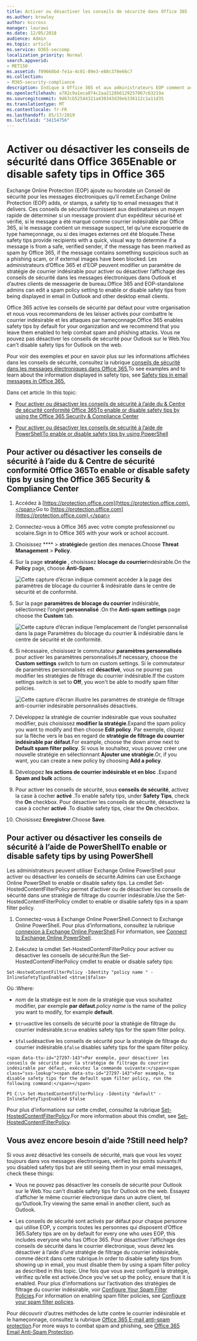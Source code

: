 ```yaml
---
title: Activer ou désactiver les conseils de sécurité dans Office 365
ms.author: krowley
author: kccross
manager: laurawi
ms.date: 12/05/2018
audience: Admin
ms.topic: article
ms.service: O365-seccomp
localization_priority: Normal
search.appverid:
- MET150
ms.assetid: f09668bd-fe1a-4c01-89e3-e88c370e66c7
ms.collection:
- M365-security-compliance
description: Indique à Office 365 et aux administrateurs EOP comment activer et désactiver les conseils de sécurité dans les messages électroniques.
ms.openlocfilehash: a782c9a1eca874c2aa2128b6129257067c63219a
ms.sourcegitcommit: 9d67cb52544321a430343d39eb336112c1a11d35
ms.translationtype: MT
ms.contentlocale: fr-FR
ms.lasthandoff: 05/17/2019
ms.locfileid: "34154756"
---
```

# <a name="enable-or-disable-safety-tips-in-office-365"></a><span data-ttu-id="27297-103">Activer ou désactiver les conseils de sécurité dans Office 365</span><span class="sxs-lookup"><span data-stu-id="27297-103">Enable or disable safety tips in Office 365</span></span>

<span data-ttu-id="27297-104">Exchange Online Protection (EOP) ajoute ou horodate un Conseil de sécurité pour les messages électroniques qu’il remet.</span><span class="sxs-lookup"><span data-stu-id="27297-104">Exchange Online Protection (EOP) adds, or stamps, a safety tip to email messages that it delivers.</span></span> <span data-ttu-id="27297-105">Ces conseils de sécurité fournissent aux destinataires un moyen rapide de déterminer si un message provient d’un expéditeur sécurisé et vérifié, si le message a été marqué comme courrier indésirable par Office 365, si le message contient un message suspect, tel qu’une escroquerie de type hameçonnage, ou si des images externes ont été bloquée.</span><span class="sxs-lookup"><span data-stu-id="27297-105">These safety tips provide recipients with a quick, visual way to determine if a message is from a safe, verified sender, if the message has been marked as spam by Office 365, if the message contains something suspicious such as a phishing scam, or if external images have been blocked.</span></span> <span data-ttu-id="27297-106">Les administrateurs d’Office 365 et d’EOP peuvent modifier un paramètre de stratégie de courrier indésirable pour activer ou désactiver l’affichage des conseils de sécurité dans les messages électroniques dans Outlook et d’autres clients de messagerie de bureau.</span><span class="sxs-lookup"><span data-stu-id="27297-106">Office 365 and EOP-standalone admins can edit a spam policy setting to enable or disable safety tips from being displayed in email in Outlook and other desktop email clients.</span></span> 
  
<span data-ttu-id="27297-107">Office 365 active les conseils de sécurité par défaut pour votre organisation et nous vous recommandons de les laisser activés pour combattre le courrier indésirable et les attaques par hameçonnage.</span><span class="sxs-lookup"><span data-stu-id="27297-107">Office 365 enables safety tips by default for your organization and we recommend that you leave them enabled to help combat spam and phishing attacks.</span></span> <span data-ttu-id="27297-108">Vous ne pouvez pas désactiver les conseils de sécurité pour Outlook sur le Web.</span><span class="sxs-lookup"><span data-stu-id="27297-108">You can't disable safety tips for Outlook on the web.</span></span>
  
<span data-ttu-id="27297-109">Pour voir des exemples et pour en savoir plus sur les informations affichées dans les conseils de sécurité, consultez la rubrique [conseils de sécurité dans les messages électroniques dans Office 365.](safety-tips-in-office-365.md)</span><span class="sxs-lookup"><span data-stu-id="27297-109">To see examples and to learn about the information displayed in safety tips, see [Safety tips in email messages in Office 365.](safety-tips-in-office-365.md)</span></span>
  
<span data-ttu-id="27297-110">Dans cet article :</span><span class="sxs-lookup"><span data-stu-id="27297-110">In this topic:</span></span>
  
- [<span data-ttu-id="27297-111">Pour activer ou désactiver les conseils de sécurité à l’aide du &amp; Centre de sécurité conformité Office 365</span><span class="sxs-lookup"><span data-stu-id="27297-111">To enable or disable safety tips by using the Office 365 Security &amp; Compliance Center</span></span>](enable-or-disable-safety-tips.md#SandCCsafetytip)
    
- [<span data-ttu-id="27297-112">Pour activer ou désactiver les conseils de sécurité à l’aide de PowerShell</span><span class="sxs-lookup"><span data-stu-id="27297-112">To enable or disable safety tips by using PowerShell</span></span>](enable-or-disable-safety-tips.md#pshellsafetytip)
    
## <a name="to-enable-or-disable-safety-tips-by-using-the-office-365-security-amp-compliance-center"></a><span data-ttu-id="27297-113">Pour activer ou désactiver les conseils de sécurité à l’aide du &amp; Centre de sécurité conformité Office 365</span><span class="sxs-lookup"><span data-stu-id="27297-113">To enable or disable safety tips by using the Office 365 Security &amp; Compliance Center</span></span>
<span data-ttu-id="27297-114"><a name="SandCCsafetytip"> </a></span><span class="sxs-lookup"><span data-stu-id="27297-114"></span></span>

1. <span data-ttu-id="27297-115">Accédez à [https://protection.office.com](https://protection.office.com).</span><span class="sxs-lookup"><span data-stu-id="27297-115">Go to [https://protection.office.com](https://protection.office.com).</span></span>
    
2. <span data-ttu-id="27297-116">Connectez-vous à Office 365 avec votre compte professionnel ou scolaire.</span><span class="sxs-lookup"><span data-stu-id="27297-116">Sign in to Office 365 with your work or school account.</span></span>
    
3. <span data-ttu-id="27297-117">Choisissez \*\*\*\* \> **stratégie**de gestion des menaces.</span><span class="sxs-lookup"><span data-stu-id="27297-117">Choose **Threat Management** \> **Policy**.</span></span> 
    
4. <span data-ttu-id="27297-118">Sur la page **stratégie** , choisissez **blocage du courrier**indésirable.</span><span class="sxs-lookup"><span data-stu-id="27297-118">On the **Policy** page, choose **Anti-Spam**.</span></span>
    
    ![Cette capture d’écran indique comment accéder à la page des paramètres de blocage du courrier &amp; indésirable dans le centre de sécurité et de conformité.](media/b8eb2ee3-2eb1-4ea2-b138-f6d7fb2e23de.png)
  
5. <span data-ttu-id="27297-120">Sur la page **paramètres de blocage du courrier** indésirable, sélectionnez l’onglet **personnalisé** .</span><span class="sxs-lookup"><span data-stu-id="27297-120">On the **Anti-spam settings** page choose the **Custom** tab.</span></span> 
    
    ![Cette capture d’écran indique l’emplacement de l’onglet personnalisé dans la page Paramètres du blocage du courrier &amp; indésirable dans le centre de sécurité et de conformité.](media/1d688d23-e6f3-4de5-84a7-e8ce31786193.png)
  
6. <span data-ttu-id="27297-122">Si nécessaire, choisissez le commutateur **paramètres personnalisés** pour activer les paramètres personnalisés.</span><span class="sxs-lookup"><span data-stu-id="27297-122">If necessary, choose the **Custom settings** switch to turn on custom settings.</span></span> <span data-ttu-id="27297-123">Si le commutateur de paramètres personnalisés est **désactivé**, vous ne pourrez pas modifier les stratégies de filtrage du courrier indésirable.</span><span class="sxs-lookup"><span data-stu-id="27297-123">If the custom settings switch is set to **Off**, you won't be able to modify spam filter policies.</span></span>
    
    ![Cette capture d’écran illustre les paramètres de stratégie de filtrage anti-courrier indésirable personnalisés désactivés.](media/94f900ad-b556-4a31-a3ac-acfcd72e71b8.png)
  
7. <span data-ttu-id="27297-125">Développez la stratégie de courrier indésirable que vous souhaitez modifier, puis choisissez **modifier la stratégie**.</span><span class="sxs-lookup"><span data-stu-id="27297-125">Expand the spam policy you want to modify and then choose **Edit policy**.</span></span> <span data-ttu-id="27297-126">Par exemple, cliquez sur la flèche vers le bas en regard de **stratégie de filtrage du courrier indésirable par défaut**.</span><span class="sxs-lookup"><span data-stu-id="27297-126">For example, choose the down arrow next to **Default spam filter policy**.</span></span> <span data-ttu-id="27297-127">Si vous le souhaitez, vous pouvez créer une nouvelle stratégie en sélectionnant **Ajouter une stratégie**.</span><span class="sxs-lookup"><span data-stu-id="27297-127">Or, if you want, you can create a new policy by choosing **Add a policy**.</span></span>
    
8. <span data-ttu-id="27297-128">Développez **les actions de courrier indésirable et en bloc** .</span><span class="sxs-lookup"><span data-stu-id="27297-128">Expand **Spam and bulk** actions.</span></span> 
    
9. <span data-ttu-id="27297-129">Pour activer les conseils de sécurité, sous **conseils de sécurité**, activez la case à cocher **activé** .</span><span class="sxs-lookup"><span data-stu-id="27297-129">To enable safety tips, under **Safety Tips**, check the **On** checkbox.</span></span> <span data-ttu-id="27297-130">Pour désactiver les conseils de sécurité, désactivez la case à cocher **activé** .</span><span class="sxs-lookup"><span data-stu-id="27297-130">To disable safety tips, clear the **On** checkbox.</span></span> 
    
10. <span data-ttu-id="27297-131">Choisissez **Enregistrer**.</span><span class="sxs-lookup"><span data-stu-id="27297-131">Choose **Save**.</span></span>
    
## <a name="to-enable-or-disable-safety-tips-by-using-powershell"></a><span data-ttu-id="27297-132">Pour activer ou désactiver les conseils de sécurité à l’aide de PowerShell</span><span class="sxs-lookup"><span data-stu-id="27297-132">To enable or disable safety tips by using PowerShell</span></span>
<span data-ttu-id="27297-133"><a name="pshellsafetytip"> </a></span><span class="sxs-lookup"><span data-stu-id="27297-133"></span></span>

<span data-ttu-id="27297-134">Les administrateurs peuvent utiliser Exchange Online PowerShell pour activer ou désactiver les conseils de sécurité.</span><span class="sxs-lookup"><span data-stu-id="27297-134">Admins can use Exchange Online PowerShell to enable or disable safety tips.</span></span> <span data-ttu-id="27297-135">La cmdlet Set-HostedContentFilterPolicy permet d’activer ou de désactiver les conseils de sécurité dans une stratégie de filtrage du courrier indésirable.</span><span class="sxs-lookup"><span data-stu-id="27297-135">Use the Set-HostedContentFilterPolicy cmdlet to enable or disable safety tips in a spam filter policy.</span></span>
  
1. <span data-ttu-id="27297-136">Connectez-vous à Exchange Online PowerShell.</span><span class="sxs-lookup"><span data-stu-id="27297-136">Connect to Exchange Online PowerShell.</span></span> <span data-ttu-id="27297-137">Pour plus d’informations, consultez la rubrique [connexion à Exchange Online PowerShell](http://go.microsoft.com/fwlink/p/?LinkId=396554).</span><span class="sxs-lookup"><span data-stu-id="27297-137">For information, see [Connect to Exchange Online PowerShell](http://go.microsoft.com/fwlink/p/?LinkId=396554).</span></span>
    
2. <span data-ttu-id="27297-138">Exécutez la cmdlet Set-HostedContentFilterPolicy pour activer ou désactiver les conseils de sécurité:</span><span class="sxs-lookup"><span data-stu-id="27297-138">Run the Set-HostedContentFilterPolicy cmdlet to enable or disable safety tips:</span></span>
    
  ```
  Set-HostedContentFilterPolicy -Identity "policy name " -InlineSafetyTipsEnabled <$true|$false>
  ```

<span data-ttu-id="27297-139">Où :</span><span class="sxs-lookup"><span data-stu-id="27297-139">Where:</span></span>
    
  -  <span data-ttu-id="27297-140">*nom* de la stratégie est le nom de la stratégie que vous souhaitez modifier, par exemple **par défaut**.</span><span class="sxs-lookup"><span data-stu-id="27297-140">*policy name*  is the name of the policy you want to modify, for example **default**.</span></span>
    
  -  <span data-ttu-id="27297-141">`$true`active les conseils de sécurité pour la stratégie de filtrage du courrier indésirable.</span><span class="sxs-lookup"><span data-stu-id="27297-141">`$true` enables safety tips for the spam filter policy.</span></span> 
    
  -  <span data-ttu-id="27297-142">`$false`désactive les conseils de sécurité pour la stratégie de filtrage du courrier indésirable.</span><span class="sxs-lookup"><span data-stu-id="27297-142">`$false` disables safety tips for the spam filter policy.</span></span> 
    
    <span data-ttu-id="27297-143">Par exemple, pour désactiver les conseils de sécurité pour la stratégie de filtrage du courrier indésirable par défaut, exécutez la commande suivante:</span><span class="sxs-lookup"><span data-stu-id="27297-143">For example, to disable safety tips for the default spam filter policy, run the following command:</span></span>
    
  ```
  PS C:\> Set-HostedContentFilterPolicy -Identity "default" -InlineSafetyTipsEnabled $false
  ```

<span data-ttu-id="27297-144">Pour plus d’informations sur cette cmdlet, consultez la rubrique [Set-HostedContentFilterPolicy](https://technet.microsoft.com/library/jj200781.aspx).</span><span class="sxs-lookup"><span data-stu-id="27297-144">For more information about this cmdlet, see [Set-HostedContentFilterPolicy](https://technet.microsoft.com/library/jj200781.aspx).</span></span>
    
## <a name="still-need-help"></a><span data-ttu-id="27297-145">Vous avez encore besoin d’aide ?</span><span class="sxs-lookup"><span data-stu-id="27297-145">Still need help?</span></span>
<span data-ttu-id="27297-146"><a name="pshellsafetytip"> </a></span><span class="sxs-lookup"><span data-stu-id="27297-146"></span></span>

<span data-ttu-id="27297-147">Si vous avez désactivé les conseils de sécurité, mais que vous les voyez toujours dans vos messages électroniques, vérifiez les points suivants:</span><span class="sxs-lookup"><span data-stu-id="27297-147">If you disabled safety tips but are still seeing them in your email messages, check these things:</span></span>
  
- <span data-ttu-id="27297-148">Vous ne pouvez pas désactiver les conseils de sécurité pour Outlook sur le Web.</span><span class="sxs-lookup"><span data-stu-id="27297-148">You can't disable safety tips for Outlook on the web.</span></span> <span data-ttu-id="27297-149">Essayez d’afficher le même courrier électronique dans un autre client, tel qu’Outlook.</span><span class="sxs-lookup"><span data-stu-id="27297-149">Try viewing the same email in another client, such as Outlook.</span></span>
    
- <span data-ttu-id="27297-150">Les conseils de sécurité sont activés par défaut pour chaque personne qui utilise EOP, y compris toutes les personnes qui disposent d’Office 365.</span><span class="sxs-lookup"><span data-stu-id="27297-150">Safety tips are on by default for every one who uses EOP, this includes everyone who has Office 365.</span></span> <span data-ttu-id="27297-151">Pour désactiver l’affichage des conseils de sécurité dans le courrier électronique, vous devez les désactiver à l’aide d’une stratégie de filtrage du courrier indésirable, comme décrit dans cette rubrique.</span><span class="sxs-lookup"><span data-stu-id="27297-151">In order to disable safety tips from showing up in email, you must disable them by using a spam filter policy as described in this topic.</span></span> <span data-ttu-id="27297-152">Une fois que vous avez configuré la stratégie, vérifiez qu’elle est activée.</span><span class="sxs-lookup"><span data-stu-id="27297-152">Once you've set up the policy, ensure that it is enabled.</span></span> <span data-ttu-id="27297-153">Pour plus d’informations sur l’activation des stratégies de filtrage du courrier indésirable, voir [Configure Your Spam Filter Policies](https://technet.microsoft.com/library/jj200684.aspx).</span><span class="sxs-lookup"><span data-stu-id="27297-153">For information on enabling spam filter policies, see [Configure your spam filter policies](https://technet.microsoft.com/library/jj200684.aspx).</span></span>
    
<span data-ttu-id="27297-154">Pour découvrir d’autres méthodes de lutte contre le courrier indésirable et le hameçonnage, consultez la rubrique [Office 365 E-mail anti-spam protection](anti-spam-protection.md).</span><span class="sxs-lookup"><span data-stu-id="27297-154">For more ways to combat spam and phishing, see [Office 365 Email Anti-Spam Protection](anti-spam-protection.md).</span></span>
  

